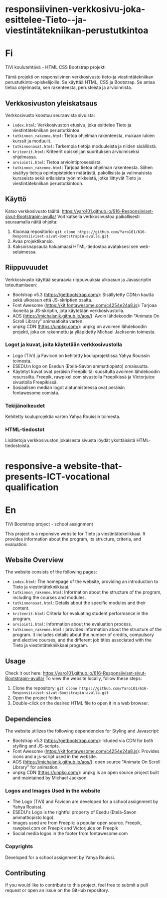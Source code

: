 # responsiivinen-verkkosivu-joka-esittelee-Tieto--ja-viestintätekniikan-perustutkintoa

# Fi
TiVi koulutehtävä - HTML CSS Bootstrap projekti


Tämä projekti on responsiivinen verkkosivusto tieto-ja viestintätekniikan perustutkinto-opiskelijoille. Se käyttää HTML, CSS ja Bootstrap. Se antaa tietoa ohjelmasta, sen rakenteesta, perusteista ja arvioinnista.

## Verkkosivuston yleiskatsaus

Verkkosivusto koostuu seuraavista sivuista:

- `index.html`: Verkkosivuston etusivu, joka esittelee Tieto ja viestintätekniikan perustutkintoa.
- `tutkinnon_rakenne.html`: Tietoa ohjelman rakenteesta, mukaan lukien kurssit ja moduulit.
- `tutkinnonosat.html`: Tarkempia tietoja moduuleista ja niiden sisällöstä.
- `kriteerit.html`: Kriteerit opiskelijan suorituksen arvioimiseksi ohjelmassa.
- `arviointi.html`: Tietoa arviointiprosessista.
- `tutkinnon_rakenne.html`: Tarjoaa tietoa ohjelman rakenteesta. Siihen sisältyy tietoja opintopisteiden määrästä, pakollisista ja valinnaisista kursseista sekä erilaisista työnimikkeistä, jotka liittyvät Tieto ja viestintätekniikan perustutkintoon.

## Käyttö

Katso verkkosivusto täältä: https://yaro101.github.io/616-Responsiiviset-sivut-Bootstrapin-avulla/
Voit katsella verkkosivustoa paikallisesti seuraamalla näitä ohjeita:

1. Kloonaa repositorio: `git clone https://github.com/Yaro101/616-Responsiiviset-sivut-Bootstrapin-avulla.git`
2. Avaa projektikansio.
3. Kaksoisnapsauta haluamaasi HTML-tiedostoa avataksesi sen web-selaimessa.

## Riippuvuudet

Verkkosivusto käyttää seuraavia riippuvuuksia ulkoasun ja Javascriptin toteuttamiseen:

- Bootstrap v5.3 (https://getbootstrap.com/): Sisällytetty CDN:n kautta sekä ulkoasun että JS-skriptien osalta.
- Font Awesome (https://kit.fontawesome.com/c4254e24a8.js): Tarjoaa ikoneita ja JS-skriptin, jota käytetään verkkosivustolla.
- AOS (https://michalsnik.github.io/aos/): Avoin lähdekoodin "Animate On Scroll Library" animaatioita varten.
- unpkg CDN (https://unpkg.com/): unpkg on avoimen lähdekoodin projekti, joka on rakennettu ja ylläpidetty Michael Jacksonin toimesta.

### Logot ja kuvat, joita käytetään verkkosivustolla

- Logo (TiVi) ja Favicon on kehitetty kouluprojektissa Yahya Rouissin toimesta.
- ESEDU:n logo on Esedun (Etelä-Savon ammattiopisto) omaisuutta.
- Käytetyt kuvat ovat peräisin Freepikiltä: suositulta avoimen lähdekoodin resurssilta. Freepik, rawpixel.com sivustolla Freepikissä ja Victorjuice sivustolla Freepikissä.
- Sosiaalisen median logot alatunnisteessa ovat peräisin fontawesome.comista.

### Tekijänoikeudet

Kehitetty kouluprojektia varten Yahya Rouissin toimesta.

### HTML-tiedostot

Lisätietoja verkkosivuston jokaisesta sivusta löydät yksittäisistä HTML-tiedostoista.

# responsive-a website-that-presents-ICT-vocational qualification

# En
TiVi Bootstrap project - school assignment


This project is a reponsive website for Tieto ja viestintätekniikkaai. It provides information about the program, its structure, criteria, and evaluation.

## Website Overview

The website consists of the following pages:

- `index.html`: The homepage of the website, providing an introduction to Tieto ja viestintätekniikkaai.
- `tutkinnon_rakenne.html`: Information about the structure of the program, including the courses and modules.
- `tutkinnonosat.html`: Details about the specific modules and their content.
- `kriteerit.html`: Criteria for evaluating student performance in the program.
- `arviointi.html`: Information about the evaluation process.
- `tutkinnon_rakenne.html` : provides information about the structure of the program. It includes details about the number of credits, compulsory and elective courses, and the different job titles associated with the Tieto ja viestintätekniikkaai program.

## Usage

Check it out here: https://yaro101.github.io/616-Responsiiviset-sivut-Bootstrapin-avulla/
To view the website locally, follow these steps:

1. Clone the repository: `git clone https://github.com/Yaro101/616-Responsiiviset-sivut-Bootstrapin-avulla.git`
2. Open the project folder.
3. Double-click on the desired HTML file to open it in a web browser.

## Dependencies

The website utilizes the following dependencies for Styling and Javascript:

- Bootstrap v5.3 (https://getbootstrap.com/): Icluded via CDN for both styiling and JS-scripts.
- Font Awesome (https://kit.fontawesome.com/c4254e24a8.js): Provides icons and a js-script used in the website.
- AOS (https://michalsnik.github.io/aos/): open source "Animate On Scroll Library" for animation.
- unpkg CDN (https://unpkg.com/): unpkg is an open source project built and maintained by Michael Jackson.

### Logos and Images Used in the website

- The Logo (TiVi) and Favicon are developed for a school assignment by Yahya Rouissi.
- ESEDU's Logo is the rightful property of Esedu (Etelä-Savon ammattiopisto logo).
- Images used are from Freepik: a popular open source. Freepik, rawpixel.com on Freepik and Victorjuice on Freepik
- Social media logos in the footer from fontawesome.com

### Copyrights

Developed for a school assignment by Yahya Rouissi.

## Contributing

If you would like to contribute to this project, feel free to submit a pull request or open an issue on the GitHub repository.
